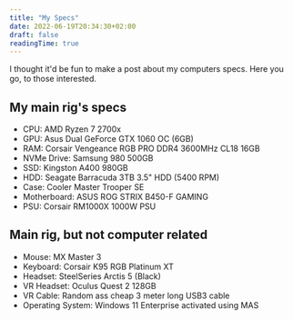 ```yaml
---
title: "My Specs"
date: 2022-06-19T20:34:30+02:00
draft: false
readingTime: true
---
```

I thought it'd be fun to make a post about my computers specs. Here you go, to those interested.

## My main rig's specs
- CPU: AMD Ryzen 7 2700x
- GPU: Asus Dual GeForce GTX 1060 OC (6GB)
- RAM: Corsair Vengeance RGB PRO DDR4 3600MHz CL18 16GB
- NVMe Drive: Samsung 980 500GB
- SSD: Kingston A400 980GB
- HDD: Seagate Barracuda 3TB 3.5" HDD (5400 RPM)
- Case: Cooler Master Trooper SE
- Motherboard: ASUS ROG STRIX B450-F GAMING
- PSU: Corsair RM1000X 1000W PSU

## Main rig, but not computer related
- Mouse: MX Master 3
- Keyboard: Corsair K95 RGB Platinum XT
- Headset: SteelSeries Arctis 5 (Black)
- VR Headset: Oculus Quest 2 128GB
- VR Cable: Random ass cheap 3 meter long USB3 cable
- Operating System: Windows 11 Enterprise activated using MAS


<script src="https://utteranc.es/client.js"
        repo="Odyssey346/Odyssey346.github.io"
        issue-term="pathname"
        label="comment"
        theme="preferred-color-scheme"
        crossorigin="anonymous"
        async>
</script>